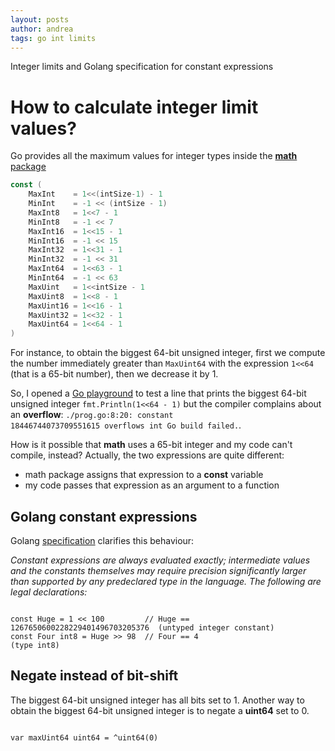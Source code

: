 ```yaml
---
layout: posts
author: andrea
tags: go int limits
---
```


Integer limits and Golang specification for constant expressions

# How to calculate integer limit values?

Go provides all the maximum values for integer types inside the [**math** package](https://pkg.go.dev/math#pkg-constants)

```go
const (
	MaxInt    = 1<<(intSize-1) - 1
	MinInt    = -1 << (intSize - 1)
	MaxInt8   = 1<<7 - 1
	MinInt8   = -1 << 7
	MaxInt16  = 1<<15 - 1
	MinInt16  = -1 << 15
	MaxInt32  = 1<<31 - 1
	MinInt32  = -1 << 31
	MaxInt64  = 1<<63 - 1
	MinInt64  = -1 << 63
	MaxUint   = 1<<intSize - 1
	MaxUint8  = 1<<8 - 1
	MaxUint16 = 1<<16 - 1
	MaxUint32 = 1<<32 - 1
	MaxUint64 = 1<<64 - 1
)
```

For instance, to obtain the biggest 64-bit unsigned integer, first we compute the number immediately greater than <code class="go hljs inline">MaxUint64</code> with the expression <code class="go hljs inline">1<<64</code> (that is a 65-bit number), then we decrease it by 1.

So, I opened a [Go playground](https://play.golang.org/p/t2eJkjlJKpg) to test a line that prints the biggest 64-bit unsigned integer  <code class="go hljs inline">fmt.Println(1<<64 - 1)</code> but the compiler complains about an **overflow**: <code class="pplaintext hljs inline">./prog.go:8:20: constant 18446744073709551615 overflows int Go build failed.</code>.

How is it possible that **math** uses a 65-bit integer and my code can't compile, instead? Actually, the two expressions are quite different:
- math package assigns that expression to a **const** variable
- my code passes that expression as an argument to a function

## Golang constant expressions

Golang [specification](https://golang.org/ref/spec#Constant_expressions) clarifies this behaviour:

_Constant expressions are always evaluated exactly; intermediate values and the constants themselves may require precision significantly larger than supported by any predeclared type in the language. The following are legal declarations:_

<pre><code class="go hljs">
const Huge = 1 << 100         // Huge == 1267650600228229401496703205376  (untyped integer constant)
const Four int8 = Huge >> 98  // Four == 4                                (type int8)
</code></pre>

## Negate instead of bit-shift

The biggest 64-bit unsigned integer has all bits set to 1. Another way to obtain the biggest 64-bit unsigned integer is to negate a **uint64** set to 0.

<pre><code class="go hljs">
var maxUint64 uint64 = ^uint64(0)
</code></pre>
